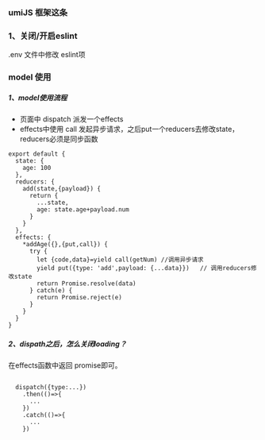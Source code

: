 ### umiJS 框架这条

### 1、关闭/开启eslint
.env 文件中修改 eslint项

### model 使用
##### 1、model使用流程

- 页面中 dispatch 派发一个effects
- effects中使用 call 发起异步请求，之后put一个reducers去修改state，reducers必须是同步函数
```
export default {
  state: {
    age: 100
  },
  reducers: {
    add(state,{payload}) {
      return {
        ...state,
        age: state.age+payload.num
      }
    }
  },
  effects: {
    *addAge({},{put,call}) {
      try {
        let {code,data}=yield call(getNum) //调用异步请求
        yield put({type: 'add',payload: {...data}})   // 调用reducers修改state
        return Promise.resolve(data) 
      } catch(e) {
        return Promise.reject(e)
      }
    }
  }
}
```
##### 2、dispath之后，怎么关闭loading？
 在effects函数中返回 promise即可。
```
 
  dispatch({type:...})
    .then(()=>{
      ...
    })
    .catch(()=>{
      ...
    })
```
